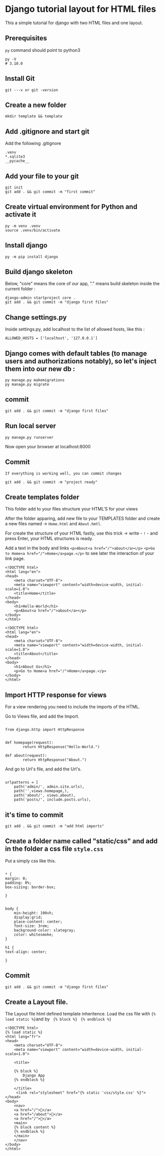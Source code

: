 # Django tutorial layout for HTML files 

This a simple tutorial for django with two HTML files and one layout.

## Prerequisites

`py` command should point to python3

```shell
py -V
# 3.10.0
```

## Install Git

```
git ---v or git -version
```

## Create a new folder

```shell
mkdir template && template
```

## Add .gitignore and start git

Add the following .gitignore

```shell
.venv
*.sqlite3
__pycache__
```

## Add your file to your git 

```shell
git init
git add . && git commit -m "first commit"
```

## Create virtual environment for Python and activate it

```shell
py -m venv .venv
source .venv/bin/activate
```

## Install django 

```shell
py -m pip install django
```

## Build django skeleton

Below, "core" means the core of our app, "." means build skeleton inside the current folder :

```shell
django-admin startproject core .
git add . && git commit -m "django first files"
```

## Change settings.py

Inside settings.py, add localhost to the list of allowed hosts, like this :

```
ALLOWED_HOSTS = ['localhost', '127.0.0.1']
```


## Django comes with default tables (to manage users and authorizations notably), so let's inject them into our new db :

```
py manage.py makemigrations 
py manage.py migrate 
```
## commit

```
git add . && git commit -m "django first files"
```

## Run local server ##
```
py manage.py runserver
```
Now open your browser at localhost:8000

## Commit
```
If everything is working well, you can commit changes

git add . && git commit -m "project ready"
```

## Create templates folder

This folder add to your files structure your HTML'S for your views

After the folder apparing, add new file to your TEMPLATES folder and create a new files named -> `Home.html` and `About.hmtl`.

For create the structure of your HTML fastly, use this trick -> write - `!` - and press Enter, your HTML structures is ready.

Add a text in the body and links `<p>About<a href="/">about</a></p>`  `<p>Go to Home<a href="/">Home</a>page.</p>` to see later the interaction of your link page.

```
<!DOCTYPE html>
<html lang="en">
<head>
    <meta charset="UTF-8">
    <meta name="viewport" content="width=device-width, initial-scale=1.0">
    <title>Home</title>
</head>
<body>
    <h1>Hello-World</h1>
    <p>About<a href="/">about</a></p>
</body>
</html>
```
```
<!DOCTYPE html>
<html lang="en">
<head>
    <meta charset="UTF-8">
    <meta name="viewport" content="width=device-width, initial-scale=1.0">
    <title>About</title>
</head>
<body>
    <h1>About Us</h1>
    <p>Go to Home<a href="/">Home</a>page.</p>
</body>
</html>
```

## Import HTTP response for views

For a view rendering you need to include the imports of the HTML.

Go to Views file, and add the Import.

```

from django.http import HttpResponse


def homepage(request):
        return HttpResponse("Hello-World.")

def about(request):
        return HttpResponse("About.")

```
And go to Url's file, and add the Url's.

```

urlpatterns = [
    path('admin/', admin.site.urls),
    path('',views.homepage,),
    path('about/', views.about),
    path('posts/', include.posts.urls),

```

## it's time to commit

```
git add . && git commit -m "add html imports"
```

## Create a folder name called "static/css" and add in the folder a css file `style.css`
Put a simply css like this.
````

* {
margin: 0;
padding: 0%;
box-sizing: border-box;

}


body {
    min-height: 100vh;
    display:grid;
    place-content: center;
    font-size: 3rem;
    background-color: slategray;
    color: whitesmoke;
}

h1 {
text-align: center;

}
````
## Commit 
```
git add . && git commit -m "django first files"
```




## Create a Layout file.

The Layout file html defined template inheritence.
Load the css file with `{% load static %}`and by ` {% block %}` ` {% endblock %}`


```
<!DOCTYPE html>
{% load static %}
<html lang="fr">
<head>
    <meta charset="UTF-8">
    <meta name="viewport" content="width=device-width, initial-scale=1.0">

    <title>

    {% block %}
        Django App
    {% endblock %}
    
    </title>
     <link rel="stylesheet" href="{% static 'css/style.css' %}">
</head>
<body>
    <nav>
    <a href="/">🏡</a> 
    <a href="/about">👀</a> 
    <a href="/">📰</a> 
    <main>
    {% block content %}
    {% endblock %}
    </main>
    </nav>
</body>
</html>
```
